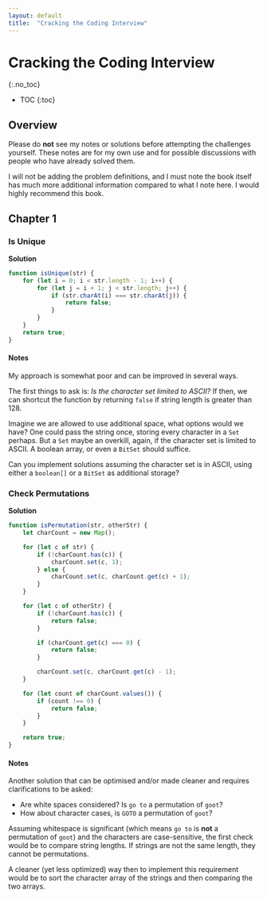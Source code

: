 ```yaml
---
layout: default
title:  "Cracking the Coding Interview"
---
```


# Cracking the Coding Interview
{:.no_toc}

* TOC
{:toc}

## Overview
Please do **not** see my notes or solutions before attempting the challenges yourself. These notes are for my own use and for possible discussions with people who have already solved them.

I will not be adding the problem definitions, and I must note the book itself has much more additional information compared to what I note here. I would highly recommend this book.

## Chapter 1
### Is Unique

**Solution**

```javascript
function isUnique(str) {
    for (let i = 0; i < str.length - 1; i++) {
        for (let j = i + 1; j < str.length; j++) {
            if (str.charAt(i) === str.charAt(j)) {
                return false;
            }
        }
    }
    return true;
}
```

#### Notes
My approach is somewhat poor and can be improved in several ways. 

The first things to ask is: _Is the character set limited to ASCII?_ If then, we can shortcut the function by returning `false` if string length is greater than 128.

Imagine we are allowed to use additional space, what options would we have? One could pass the string once, storing every character in a `Set` perhaps. But a `Set` maybe an overkill, again, if the character set is limited to ASCII. A boolean array, or even a `BitSet` should suffice. 

Can you implement solutions assuming the character set is in ASCII, using either a `boolean[]` or a `BitSet` as additional storage?

### Check Permutations

**Solution**

```javascript
function isPermutation(str, otherStr) {
    let charCount = new Map();

    for (let c of str) {
        if (!charCount.has(c)) {
            charCount.set(c, 1);
        } else {
            charCount.set(c, charCount.get(c) + 1);
        }
    }

    for (let c of otherStr) {
        if (!charCount.has(c)) {
            return false;
        }

        if (charCount.get(c) === 0) {
            return false;
        }        

        charCount.set(c, charCount.get(c) - 1);
    }

    for (let count of charCount.values()) {
        if (count !== 0) {
            return false;
        }
    }

    return true;
}
```

#### Notes
Another solution that can be optimised and/or made cleaner and requires clarifications to be asked:

- Are white spaces considered? Is `go to` a permutation of `goot`?
- How about character cases, is `GOTO` a permutation of `goot`?

Assuming whitespace is significant (which means `go to` is **not** a permutation of `goot`) and the characters are case-sensitive, the first check would be to compare string lengths. If strings are not the same length, they cannot be permutations. 

A cleaner (yet less optimized) way then to implement this requirement would be to sort the character array of the strings and then comparing the two arrays. 
